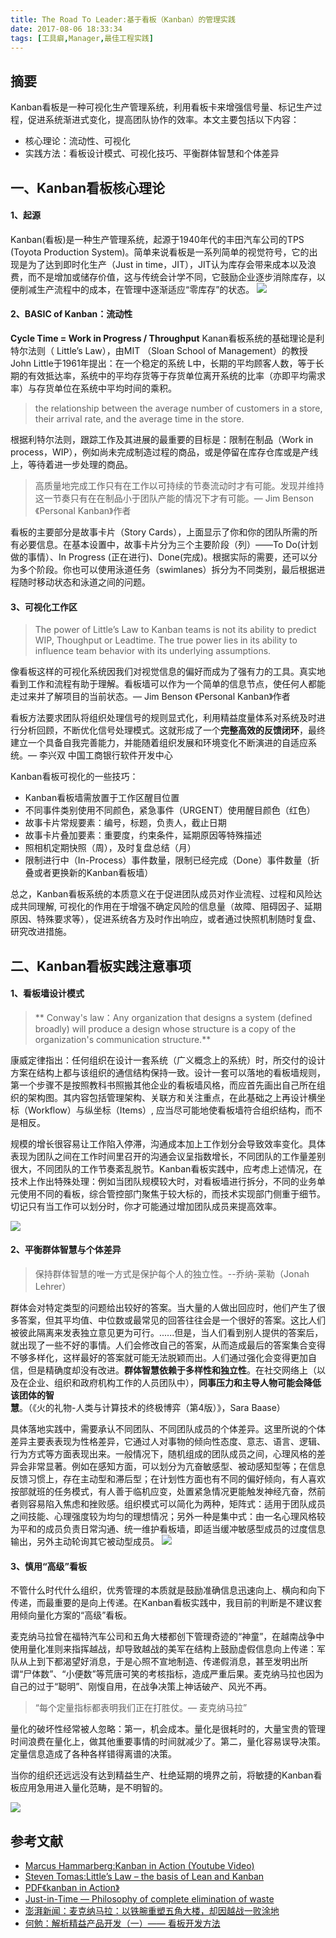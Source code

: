 ```yaml
---
title: The Road To Leader:基于看板（Kanban）的管理实践
date: 2017-08-06 18:33:34
tags: [工具癖,Manager,最佳工程实践]
---
```

## 摘要
Kanban看板是一种可视化生产管理系统，利用看板卡来增强信号量、标记生产过程，促进系统渐进式变化，提高团队协作的效率。本文主要包括以下内容：
- 核心理论：流动性、可视化
- 实践方法：看板设计模式、可视化技巧、平衡群体智慧和个体差异

<!--more-->

## 一、Kanban看板核心理论

#### 1、起源
Kanban(看板)是一种生产管理系统，起源于1940年代的丰田汽车公司的TPS (Toyota Production System)。简单来说看板是一系列简单的视觉符号，它的出现是为了达到即时化生产（Just in time，JIT），JIT认为库存会带来成本以及浪费，而不是增加或储存价值，这与传统会计学不同，它鼓励企业逐步消除库存，以便削减生产流程中的成本，在管理中逐渐适应“零库存”的状态。
![](http://ombx24fbq.bkt.clouddn.com/Kanban_Toyota.gif)

#### 2、BASIC of Kanban：流动性
**Cycle Time = Work in Progress / Throughput**
Kanan看板系统的基础理论是利特尔法则（ Little’s Law），由MIT （Sloan School of Management）的教授John Little于1961年提出：在一个稳定的系统 L中，长期的平均顾客人数，等于长期的有效抵达率，系统中的平均存货等于存货单位离开系统的比率（亦即平均需求率）与存货单位在系统中平均时间的乘积。
>the relationship between the average number of customers in a store, their arrival rate, and the average time in the store.

根据利特尔法则，跟踪工作及其进展的最重要的目标是：限制在制品（Work in process，WIP），例如尚未完成制造过程的商品，或是停留在库存仓库或是产线上，等待着进一步处理的商品。

>高质量地完成工作只有在工作以可持续的节奏流动时才有可能。发现并维持这一节奏只有在在制品小于团队产能的情况下才有可能。— Jim Benson  《Personal Kanban》作者

看板的主要部分是故事卡片（Story Cards），上面显示了你和你的团队所需的所有必要信息。在基本设置中，故事卡片分为三个主要阶段（列）——To Do(计划做的事情）、In Progress (正在进行)、Done(完成)。根据实际的需要，还可以分为多个阶段。你也可以使用泳道任务（swimlanes）拆分为不同类别，最后根据进程随时移动状态和泳道之间的问题。

#### 3、可视化工作区

>The power of Little’s Law to Kanban teams is not its ability to predict WIP, Thoughput or Leadtime. The true power lies in its ability to influence team behavior with its underlying assumptions.

像看板这样的可视化系统因我们对视觉信息的偏好而成为了强有力的工具。真实地看到工作和流程有助于理解。看板墙可以作为一个简单的信息节点，使任何人都能走过来并了解项目的当前状态。— Jim Benson  《Personal Kanban》作者

看板方法要求团队将组织处理信号的规则显式化，利用精益度量体系对系统及时进行分析回顾，不断优化信号处理模式。这就形成了一个**完整高效的反馈闭环**，最终建立一个具备自我完善能力，并能随着组织发展和环境变化不断演进的自适应系统。— 李兴双 中国工商银行软件开发中心

Kanban看板可视化的一些技巧：
- Kanban看板墙需放置于工作区醒目位置
- 不同事件类别使用不同颜色，紧急事件（URGENT）使用醒目颜色（红色）
- 故事卡片常规要素：编号，标题，负责人，截止日期
- 故事卡片叠加要素：重要度，约束条件，延期原因等特殊描述
- 照相机定期快照（周），及时复盘总结（月）
- 限制进行中（In-Process）事件数量，限制已经完成（Done）事件数量（折叠或者更换新的Kanban看板墙）

总之，Kanban看板系统的本质意义在于促进团队成员对作业流程、过程和风险达成共同理解, 可视化的作用在于增强不确定风险的信息量（故障、阻碍因子、延期原因、特殊要求等），促进系统各方及时作出响应，或者通过快照机制随时复盘、研究改进措施。

## 二、Kanban看板实践注意事项

#### 1、看板墙设计模式
> ** Conway's law：Any organization that designs a system (defined broadly) will produce a design whose structure is a copy of the organization's communication structure.**

康威定律指出：任何组织在设计一套系统（广义概念上的系统）时，所交付的设计方案在结构上都与该组织的通信结构保持一致。设计一套可以落地的看板墙规则，第一个步骤不是按照教科书照搬其他企业的看板墙风格，而应首先画出自己所在组织的架构图。其内容包括管理架构、关联方和关注重点，在此基础之上再设计横坐标（Workflow）与纵坐标（Items）, 应当尽可能地使看板墙符合组织结构，而不是相反。

规模的增长很容易让工作陷入停滞，沟通成本加上工作划分会导致效率变化。具体表现为团队之间在工作时间里召开的沟通会议呈指数增长，不同团队的工作量差别很大，不同团队的工作节奏紊乱脱节。Kanban看板实践中，应考虑上述情况，在技术上作出特殊处理：例如当团队规模较大时，对看板墙进行拆分，不同的业务单元使用不同的看板，综合管控部门聚焦于较大标的，而技术实现部门侧重于细节。切记只有当工作可以划分时，你才可能通过增加团队成员来提高效率。

![](http://ombx24fbq.bkt.clouddn.com/Kanban_Pattern_DevOps.png)

#### 2、平衡群体智慧与个体差异

>保持群体智慧的唯一方式是保护每个人的独立性。--乔纳-莱勒（Jonah Lehrer）

群体会对特定类型的问题给出较好的答案。当大量的人做出回应时，他们产生了很多答案，但其平均值、中位数或最常见的回答往往会是一个很好的答案。这比人们被彼此隔离来发表独立意见更为可行。......但是，当人们看到别人提供的答案后，就出现了一些不好的事情。人们会修改自己的答案，从而造成最后的答案集合变得不够多样化，这样最好的答案就可能无法脱颖而出。人们通过强化会变得更加自信，但是精确度却没有改进。**群体智慧依赖于多样性和独立性**。在社交网络上（以及在企业、组织和政府机构工作的人员团队中），**同事压力和主导人物可能会降低该团体的智慧**。（《火的礼物-人类与计算技术的终极博弈（第4版）》，Sara Baase）

具体落地实践中，需要承认不同团队、不同团队成员的个体差异。这里所说的个体差异主要表表现为性格差异，它通过人对事物的倾向性态度、意志、语言、逻辑、行为方式等方面表现出来。一般情况下，随机组成的团队成员之间，心理风格的差异会非常显著。例如在感知方面，可以划分为亢奋敏感型、被动感知型等；在信息反馈习惯上，存在主动型和滞后型；在计划性方面也有不同的偏好倾向，有人喜欢按部就班的任务模式，有人善于临机应变，处置紧急情况更能触发神经亢奋，然前者则容易陷入焦虑和挫败感。组织模式可以简化为两种，矩阵式：适用于团队成员之间技能、心理强度较为均匀的理想情况；另外一种是集中式：由一名心理风格较为平和的成员负责日常沟通、统一维护看板墙，即适当缓冲敏感型成员的过度信息输出，另外主动轮询其它被动型成员。
![](http://ombx24fbq.bkt.clouddn.com/Kanban_Pattern_Org.png)

#### 3、慎用“高级”看板

不管什么时代什么组织，优秀管理的本质就是鼓励准确信息迅速向上、横向和向下传递，而最重要的是向上传递。在Kanban看板实践中，我目前的判断是不建议套用倾向量化方案的“高级”看板。

麦克纳马拉曾在福特汽车公司和五角大楼都创下管理奇迹的“神童”，在越南战争中使用量化准则来指挥越战，却导致越战的美军在结构上鼓励虚假信息向上传递：军队从上到下都渴望好消息，于是心照不宣地制造、传递假消息，甚至发明出所谓“尸体数”、“小便数”等荒唐可笑的考核指标，造成严重后果。麦克纳马拉也因为自己的过于“聪明”、刚愎自用，在战争决策上神话破产、风光不再。

>“每个定量指标都表明我们正在打胜仗。— 麦克纳马拉”

量化的破坏性经常被人忽略：第一，机会成本。量化是很耗时的，大量宝贵的管理时间浪费在量化上，做其他重要事情的时间就减少了。第二，量化容易误导决策。定量信息造成了各种各样错得离谱的决策。

当你的组织还远远没有达到精益生产、杜绝延期的境界之前，将敏捷的Kanban看板应用急用进入量化范畴，是不明智的。

![](http://ombx24fbq.bkt.clouddn.com/Kanban_Pattern_YR_201707.png)

## 参考文献
- [Marcus Hammarberg:Kanban in Action  (Youtube Video)](https://www.youtube.com/watch?v=ufCa1VlItLA)
- [Steven Tomas:Little’s Law – the basis of Lean and Kanban](http://itsadeliverything.com/littles-law-the-basis-of-lean-and-kanban)
- [PDF《kanban in Action》](http://3.droppdf.com/files/p99PT/kanban-in-action.pdf)
- [Just-in-Time — Philosophy of complete elimination of waste](http://www.toyota-global.com/company/vision_philosophy/toyota_production_system/just-in-time.html)
- [澎湃新闻：麦克纳马拉：以铁腕重塑五角大楼，却因越战一败涂地](http://www.thepaper.cn/newsDetail_forward_1365119_1)
- [何勉：解析精益产品开发（一）—— 看板开发方法](http://www.infoq.com/cn/articles/kanban-development-method)
